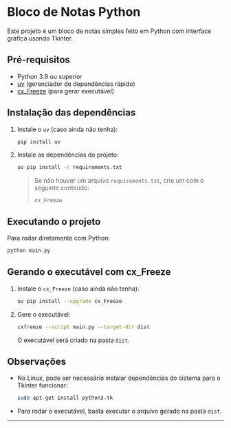 # Bloco de Notas Python

Este projeto é um bloco de notas simples feito em Python com interface gráfica usando Tkinter.

## Pré-requisitos

- Python 3.9 ou superior
- [uv](https://github.com/astral-sh/uv) (gerenciador de dependências rápido)
- [cx_Freeze](https://pypi.org/project/cx-Freeze/) (para gerar executável)

## Instalação das dependências

1. Instale o `uv` (caso ainda não tenha):

   ```sh
   pip install uv
   ```

2. Instale as dependências do projeto:

   ```sh
   uv pip install -r requirements.txt
   ```

   > Se não houver um arquivo `requirements.txt`, crie um com o seguinte conteúdo:
   > ```
   > cx_Freeze
   > ```

## Executando o projeto

Para rodar diretamente com Python:

```sh
python main.py
```

## Gerando o executável com cx_Freeze

1. Instale o `cx_Freeze` (caso ainda não tenha):

   ```sh
   uv pip install --upgrade cx_Freeze
   ```

2. Gere o executável:

   ```sh
   cxfreeze --script main.py --target-dir dist
   ```

   O executável será criado na pasta `dist`.

## Observações

- No Linux, pode ser necessário instalar dependências do sistema para o Tkinter funcionar:
  ```sh
  sudo apt-get install python3-tk
  ```
- Para rodar o executável, basta executar o arquivo gerado na pasta `dist`.

---